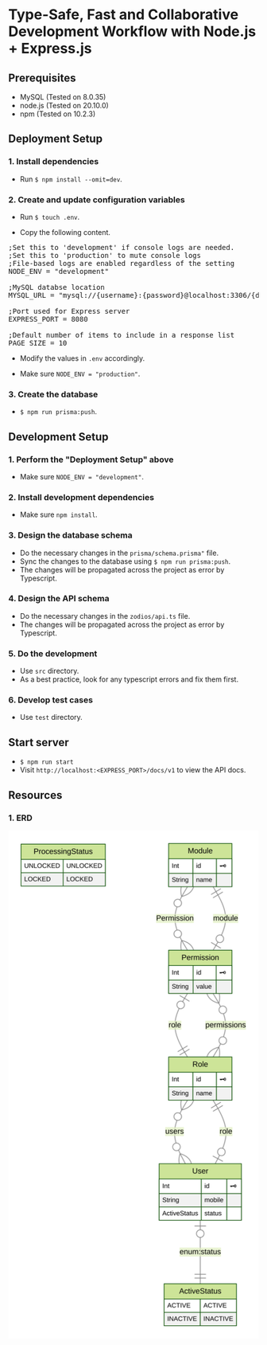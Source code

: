 # Type-Safe, Fast and Collaborative Development Workflow with Node.js + Express.js

## Prerequisites
- MySQL (Tested on 8.0.35)
- node.js (Tested on 20.10.0)
- npm (Tested on 10.2.3)

## Deployment Setup
### 1. Install dependencies

- Run `$ npm install --omit=dev`.

### 2. Create and update configuration variables

- Run `$ touch .env`.

- Copy the following content.

<pre>
;Set this to 'development' if console logs are needed.
;Set this to 'production' to mute console logs
;File-based logs are enabled regardless of the setting
NODE_ENV = "development"

;MySQL databse location
MYSQL_URL = "mysql://{username}:{password}@localhost:3306/{db_name}"

;Port used for Express server
EXPRESS_PORT = 8080

;Default number of items to include in a response list
PAGE_SIZE = 10
</pre>

- Modify the values in `.env` accordingly.

- Make sure `NODE_ENV = "production"`.

### 3. Create the database

- `$ npm run prisma:push`.

## Development Setup
### 1. Perform the "Deployment Setup" above

- Make sure `NODE_ENV = "development"`.

### 2. Install development dependencies

- Make sure `npm install`.

### 3. Design the database schema

- Do the necessary changes in the `prisma/schema.prisma"` file.
- Sync the changes to the database using `$ npm run prisma:push`.
- The changes will be propagated across the project as error by Typescript.

### 4. Design the API schema

- Do the necessary changes in the `zodios/api.ts` file.
- The changes will be propagated across the project as error by Typescript.

### 5. Do the development

- Use `src` directory.
- As a best practice, look for any typescript errors and fix them first.

### 6. Develop test cases

- Use `test` directory.

## Start server

- `$ npm run start`
- Visit `http://localhost:<EXPRESS_PORT>/docs/v1` to view the API docs.

## Resources
### 1. ERD
![Autogenerated ERD of the system](./prisma/ERD.svg)